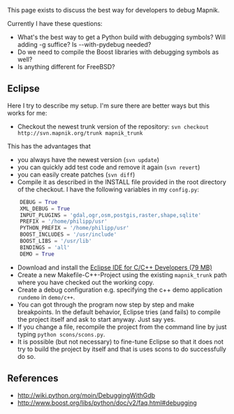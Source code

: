 <!-- Name: DebuggingMapnik -->
<!-- Version: 4 -->
<!-- Last-Modified: 2009/10/05 12:49:44 -->
<!-- Author: phispi -->
This page exists to discuss the best way for developers to debug Mapnik.

Currently I have these questions:

 * What's the best way to get a Python build with debugging symbols? Will adding -g suffice? Is --with-pydebug needed?
 * Do we need to compile the Boost libraries with debugging symbols as well?
 * Is anything different for FreeBSD?


## Eclipse
Here I try to describe my setup. I'm sure there are better ways but this works for me:

* Checkout the newest trunk version of the repository: `svn checkout http://svn.mapnik.org/trunk mapnik_trunk`

This has the advantages that

* you always have the newest version (`svn update`)
* you can quickly add test code and remove it again (`svn revert`)
* you can easily create patches (`svn diff`)
* Compile it as described in the INSTALL file provided in the root directory of the checkout. I have the following variables in my `config.py`:

```python
    DEBUG = True
    XML_DEBUG = True
    INPUT_PLUGINS = 'gdal,ogr,osm,postgis,raster,shape,sqlite'
    PREFIX = '/home/philipp/usr'
    PYTHON_PREFIX = '/home/philipp/usr'
    BOOST_INCLUDES = '/usr/include'
    BOOST_LIBS = '/usr/lib'
    BINDINGS = 'all'
    DEMO = True
```

* Download and install the [Eclipse IDE for C/C++ Developers (79 MB)](http://www.eclipse.org/downloads/)
* Create a new Makefile-C++-Project using the existing `mapnik_trunk` path where you have checked out the working copy.
* Create a debug configuration e.g. specifying the c++ demo application `rundemo` in `demo/c++`.
* You can got through the program now step by step and make breakpoints. In the default behavior, Eclipse tries (and fails) to compile the project itself and ask to start anyway. Just say yes.
* If you change a file, recompile the project from the command line by just typing `python scons/scons.py`.
* It is possible (but not necessary) to fine-tune Eclipse so that it does not try to build the project by itself and that is uses scons to do successfully do so.

## References

* http://wiki.python.org/moin/DebuggingWithGdb
* http://www.boost.org/libs/python/doc/v2/faq.html#debugging 